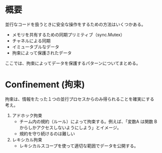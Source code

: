 # 概要
並行なコードを扱うときに安全な操作をするための方法はいくつかある。
- メモリを共有するための同期プリミティブ（sync.Mutex）
- チャネルによる同期
- イミュータブルなデータ
- 拘束によって保護されたデータ

ここでは、拘束によってデータを保護するパターンについてまとめる。

# Confinement (拘束)
拘束は、情報をたった１つの並行プロセスからのみ得られることを確実にする考え。

1. アドホック拘束
    - チーム内の規約（ルール）によって拘束する。例えば、「変数A は関数 B からしかアクセスしないようにしよう」とイメージ。
    - 規約を守り続けるのは難しい
2. レキシカル拘束
    - レキシカルスコープを使って適切な範囲でデータを公開する。


